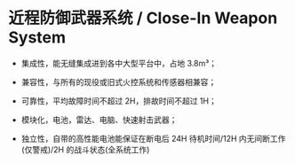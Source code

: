 # 近程防御武器系统 / Close-In Weapon System

- 集成性，能无缝集成进到各中大型平台中，占地 3.8m³；

- 兼容性，与所有的现役或旧式火控系统和传感器相兼容；

- 可靠性，平均故障时间不超过 2H，排故时间不超过 1H；

- 模块化，电池，雷达、电脑、快速射击武器；

- 独立性，自带的高性能电池能保证在断电后 24H 待机时间/12H 内无间断工作(仅警戒)/2H 的战斗状态(全系统工作)

